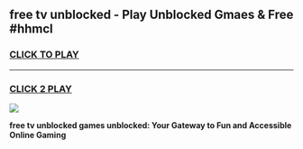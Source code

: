 
## free tv unblocked - Play Unblocked Gmaes & Free #hhmcl
<h3>
<a href="https://news.freeplayer.one?title=free_tv_unblocked&ref=24F">CLICK TO PLAY</a></h3>
<hr>

<h3>
<a href="https://news.freeplayer.one?title=free_tv_unblocked&ref=24F">CLICK 2 PLAY</a>
  
</h3>

<a href="https://news.freeplayer.one?title=free_tv_unblocked&ref=24F/"><img src="https://clearcache.store/games.png"></a>


**free tv unblocked games unblocked: Your Gateway to Fun and Accessible Online Gaming**

